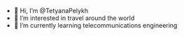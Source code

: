 - 👋 Hi, I’m @TetyanaPelykh
- 👀 I’m interested in travel around the world 
- 🌱 I’m currently learning telecommunications engineering 


<!---
TetyanaPelykh/TetyanaPelykh is a ✨ special ✨ repository because its `README.md` (this file) appears on your GitHub profile.
You can click the Preview link to take a look at your changes.
--->
